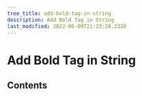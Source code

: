 ```yaml
---
tree_title: add-bold-tag-in-string
description: Add Bold Tag in String
last_modified: 2022-06-09T21:23:28.2328
---
```


# Add Bold Tag in String

## Contents
